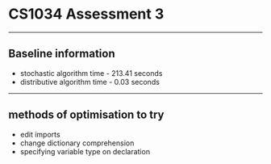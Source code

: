 # CS1034 Assessment 3
----------------------
## Baseline information
* stochastic algorithm time - 213.41 seconds
* distributive algorithm time - 0.03 seconds
----------------------
## methods of optimisation to try
* edit imports
* change dictionary comprehension
* specifying variable type on declaration